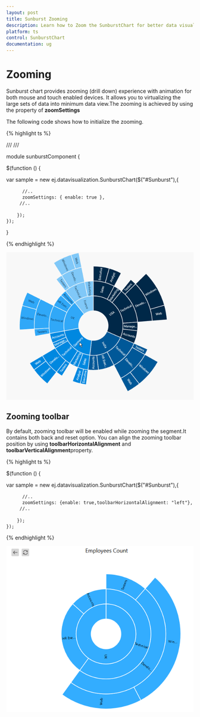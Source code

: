 ```yaml
---
layout: post
title: Sunburst Zooming
description: Learn how to Zoom the SunburstChart for better data visualization
platform: ts
control: SunburstChart
documentation: ug
---
```


# Zooming

Sunburst chart provides zooming (drill down) experience with animation for both mouse and touch enabled devices. It allows you to virtualizing the large sets of data into minimum data view.The zooming is achieved by using the property of **zoomSettings**

The following code shows how to initialize the zooming.

{% highlight ts %}

/// <reference path="tsfiles/jquery.d.ts" />
/// <reference path="tsfiles/ej.web.all.d.ts" />

module  sunburstComponent {

$(function () {

var sample = new ej.datavisualization.SunburstChart($("#Sunburst"),{
          
          //..
          zoomSettings: { enable: true },	           
         //..

        });
    });
}

{% endhighlight %}

![](Zooming_images/Zooming_img1.gif)

## Zooming toolbar
By default, zooming toolbar will be enabled while zooming the segment.It contains both back and reset option.
You can align the zooming toolbar position by using **toolbarHorizontalAlignment** and **toolbarVerticalAlignment**property.


{% highlight ts %}

$(function () {

var sample = new ej.datavisualization.SunburstChart($("#Sunburst"),{
          
          //..
          zoomSettings: {enable: true,toolbarHorizontalAlignment: "left"},	           
         //..

        });
    });

{% endhighlight %}

![](Zooming_images/Zooming_img2.png)


